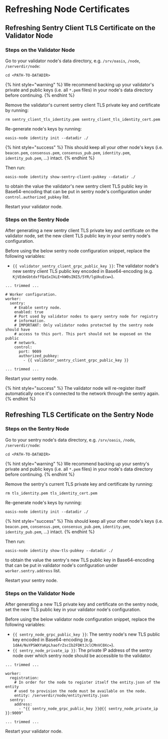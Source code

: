 # Refreshing Node Certificates

## Refreshing Sentry Client TLS Certificate on the Validator Node

### Steps on the Validator Node

Go to your validator node's data directory, e.g. `/srv/oasis`, `/node`, `/serverdir/node`:

```text
cd <PATH-TO-DATADIR>
```

{% hint style="warning" %}
We recommend backing up your validator's private and public keys \(i.e. all `*.pem` files\) in your node's data directory before continuing.
{% endhint %}

Remove the validator's current sentry client TLS private key and certificate by running:

```text
rm sentry_client_tls_identity.pem sentry_client_tls_identity_cert.pem
```

Re-generate node's keys by running:

```text
oasis-node identity init --datadir ./
```

{% hint style="success" %}
This should keep all your other node's keys \(i.e. `beacon.pem`, `consensus.pem`, `consensus_pub.pem`, `identity.pem`, `identity_pub.pem`, ...\) intact.
{% endhint %}

Then run:

```text
oasis-node identity show-sentry-client-pubkey --datadir ./
```

to obtain the value the validator's new sentry client TLS public key in Base64-encoding that can be put in sentry node's configuration under `control.authorized_pubkey` list.

Restart your validator node.

### Steps on the Sentry Node

After generating a new sentry client TLS private key and certificate on the validator node, set the new client TLS public key in your sentry node's configuration.

Before using the below sentry node configuration snippet, replace the following variables:

* `{{ validator_sentry_client_grpc_public_key }}`: The validator node's new sentry client TLS public key encoded in Base64-encoding \(e.g. `KjVEdeGbtdxffQaSxIkLE+kW0sINI5/5YR/lgUkuEcw=`\).

```text
... trimmed ...

# Worker configuration.
worker:
  sentry:
    # Enable sentry node.
    enabled: true
    # Port used by validator nodes to query sentry node for registry
    # information.
    # IMPORTANT: Only validator nodes protected by the sentry node should have
    # access to this port. This port should not be exposed on the public
    # network.
    control:
      port: 9009
      authorized_pubkey:
        - {{ validator_sentry_client_grpc_public_key }}

... trimmed ...
```

Restart your sentry node.

{% hint style="success" %}
The validator node will re-register itself automatically once it's connected to the network through the sentry again.
{% endhint %}

## Refreshing TLS Certificate on the Sentry Node

### Steps on the Sentry Node

Go to your sentry node's data directory, e.g. `/srv/oasis`, `/node`, `/serverdir/node`:

```text
cd <PATH-TO-DATADIR>
```

{% hint style="warning" %}
We recommend backing up your sentry's private and public keys \(i.e. all `*.pem` files\) in your node's data directory before continuing.
{% endhint %}

Remove the sentry's current TLS private key and certificate by running:

```text
rm tls_identity.pem tls_identity_cert.pem
```

Re-generate node's keys by running:

```text
oasis-node identity init --datadir ./
```

{% hint style="success" %}
This should keep all your other node's keys \(i.e. `beacon.pem`, `consensus.pem`, `consensus_pub.pem`, `identity.pem`, `identity_pub.pem`, ...\) intact.
{% endhint %}

Then run:

```
oasis-node identity show-tls-pubkey --datadir ./
```

to obtain the value the sentry's new TLS public key in Base64-encoding that can be put in validator node's configuration under `worker.sentry.address` list.

Restart your sentry node.

### Steps on the Validator Node

After generating a new TLS private key and certificate on the sentry node, set the new TLS public key in your validator node's configuration.

Before using the below validator node configuration snippet, replace the following variables:

* `{{ sentry_node_grpc_public_key }}`: The sentry node's new TLS public key encoded in Base64-encoding \(e.g. `1dA4/NuYPSWXYaKpLhaofrZscIb2FDKtJclCMnVC0Xc=`\).
* `{{ sentry_node_private_ip }}`: The private IP address of the sentry node over which sentry node should be accessible to the validator.

```text
... trimmed ...

worker:
  registration:
    # In order for the node to register itself the entity.json of the entity
    # used to provision the node must be available on the node.
    entity: /serverdir/node/entity/entity.json
  sentry:
    address:
      - "{{ sentry_node_grpc_public_key }}@{{ sentry_node_private_ip }}:9009"

... trimmed ...
```

Restart your validator node.

